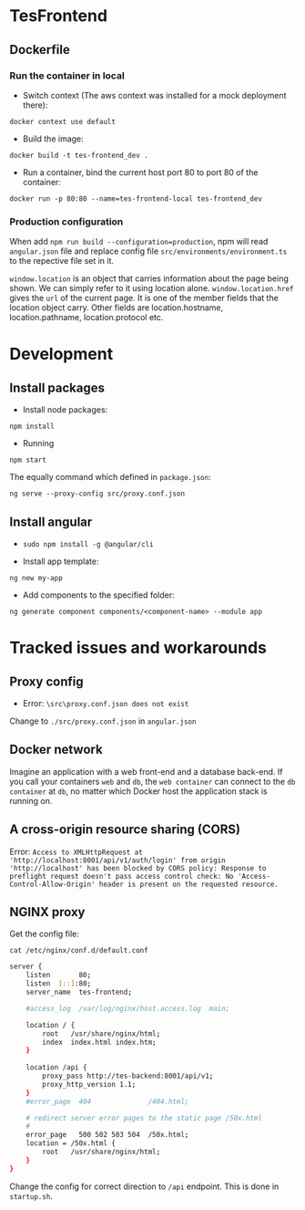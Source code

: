 # TesFrontend

## Dockerfile

### Run the container in local

- Switch context (The aws context was installed for a mock deployment there):

`docker context use default`

- Build the image:

`docker build -t tes-frontend_dev .`

- Run a container, bind the current host port 80 to port 80 of the container:

`docker run -p 80:80 --name=tes-frontend-local tes-frontend_dev`

### Production configuration

When add `npm run build --configuration=production`, npm will read `angular.json` file and replace config file `src/environments/environment.ts` to the repective file set in it.

`window.location` is an object that carries information about the page being shown. We can simply refer to it using location alone. `window.location.href` gives the `url` of the current page. It is one of the member fields that the location object carry. Other fields are location.hostname, location.pathname, location.protocol etc.

# Development

## Install packages
- Install node packages:

`npm install`

- Running

`npm start`

The equally command which defined in `package.json`:

`ng serve --proxy-config src/proxy.conf.json`

## Install angular

- `sudo npm install -g @angular/cli`

- Install app template:

`ng new my-app`

- Add components to the specified folder:

`ng generate component components/<component-name> --module app`

# Tracked issues and workarounds
## Proxy config

- Error: `\src\proxy.conf.json does not exist`

Change to `./src/proxy.conf.json` in `angular.json`

## Docker network

Imagine an application with a web front-end and a database back-end. If you call your containers `web` and `db`, the `web container` can connect to the `db container` at `db`, no matter which Docker host the application stack is running on.

## A cross-origin resource sharing (CORS)

Error: `Access to XMLHttpRequest at 'http://localhost:8001/api/v1/auth/login' from origin 'http://localhost' has been blocked by CORS policy: Response to preflight request doesn't pass access control check: No 'Access-Control-Allow-Origin' header is present on the requested resource.`

## NGINX proxy

Get the config file:

`cat /etc/nginx/conf.d/default.conf`

``` bash
server {
    listen       80;
    listen  [::]:80;
    server_name  tes-frontend;

    #access_log  /var/log/nginx/host.access.log  main;

    location / {
        root   /usr/share/nginx/html;
        index  index.html index.htm;
    }
    
    location /api {
        proxy_pass http://tes-backend:8001/api/v1;
        proxy_http_version 1.1;
    }
    #error_page  404              /404.html;

    # redirect server error pages to the static page /50x.html
    #
    error_page   500 502 503 504  /50x.html;
    location = /50x.html {
        root   /usr/share/nginx/html;
    }
}
```

Change the config for correct direction to `/api` endpoint. This is done in `startup.sh`.


